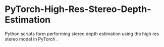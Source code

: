 # PyTorch-High-Res-Stereo-Depth-Estimation
Python scripts form performing stereo depth estimation using the high res stereo model in PyTorch .
